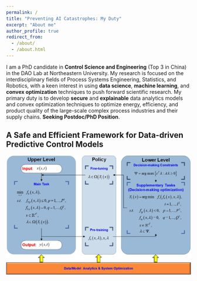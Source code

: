 ```yaml
---
permalink: /
title: "Preventing AI Catastrophes: My Duty"
excerpt: "About me"
author_profile: true
redirect_from: 
  - /about/
  - /about.html
---
```


I am a PhD candidate in **Control Science and Engineering** (Top 3 in China) in the DAO Lab at Northeastern University. My research is focused on the interdisciplinary fields of Process Systems Engineering, Statistics, and Robotics, with a keen interest in using **data science**, **machine learning**, and **convex optimization** techniques to push forward scientific research.
My primary duty is to develop **secure** and **explainable** data analytics models and convex optimization techniques to optimize energy, efficiency, and product quality of the large-scale complex process industries and their supply chains. **Seeking Postdoc/PhD Position**.

## A Safe and Efficient Framework for Data-driven Predictive Control Models
![avatar](/images/dynamic-predictive-control-framework.jpg)
